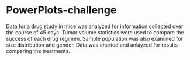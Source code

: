 # PowerPlots-challenge

Data for a drug study in mice was analyzed for information collected over the course of 45 days.  Tumor volume statistics were used to compare the success of each drug regimen.  Sample population was also examined for size distribution and gender.  Data was charted and anlayzed for results comparing the treatments.  